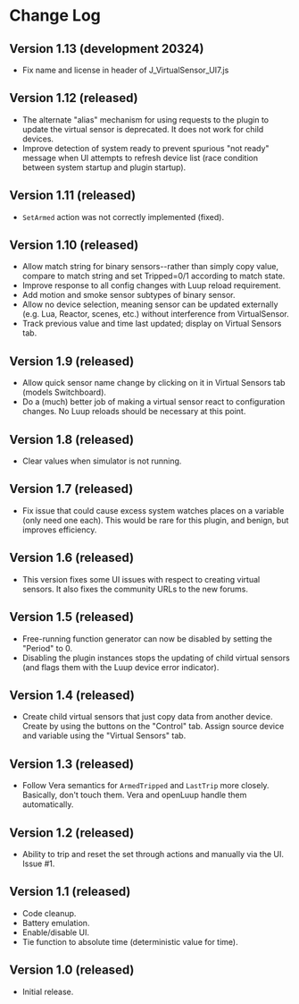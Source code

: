 # Change Log

## Version 1.13 (development 20324)

* Fix name and license in header of J_VirtualSensor_UI7.js

## Version 1.12 (released)

* The alternate "alias" mechanism for using requests to the plugin to update the virtual sensor is deprecated. It does not work for child devices.
* Improve detection of system ready to prevent spurious "not ready" message when UI attempts to refresh device list (race condition between system startup and plugin startup).

## Version 1.11 (released)

* `SetArmed` action was not correctly implemented (fixed).

## Version 1.10 (released)

* Allow match string for binary sensors--rather than simply copy value, compare to match string and set Tripped=0/1 according to match state.
* Improve response to all config changes with Luup reload requirement.
* Add motion and smoke sensor subtypes of binary sensor.
* Allow no device selection, meaning sensor can be updated externally (e.g. Lua, Reactor, scenes, etc.) without interference from VirtualSensor.
* Track previous value and time last updated; display on Virtual Sensors tab.

## Version 1.9 (released)

* Allow quick sensor name change by clicking on it in Virtual Sensors tab (models Switchboard).
* Do a (much) better job of making a virtual sensor react to configuration changes. No Luup reloads should be necessary at this point.

## Version 1.8 (released)

* Clear values when simulator is not running.

## Version 1.7 (released)

* Fix issue that could cause excess system watches places on a variable (only need one each). This would be rare for this plugin, and benign, but improves efficiency.

## Version 1.6 (released)

* This version fixes some UI issues with respect to creating virtual sensors. It also fixes the community URLs to the new forums.

## Version 1.5 (released)

* Free-running function generator can now be disabled by setting the "Period" to 0.
* Disabling the plugin instances stops the updating of child virtual sensors (and flags them with the Luup device error indicator).

## Version 1.4 (released)

* Create child virtual sensors that just copy data from another device. Create by using the buttons on the "Control" tab. Assign source device and variable using the "Virtual Sensors" tab.

## Version 1.3 (released)

* Follow Vera semantics for `ArmedTripped` and `LastTrip` more closely. Basically, don't touch them. Vera and openLuup handle them automatically.

## Version 1.2 (released)

* Ability to trip and reset the set through actions and manually via the UI. Issue #1.

## Version 1.1 (released)

* Code cleanup.
* Battery emulation.
* Enable/disable UI.
* Tie function to absolute time (deterministic value for time).

## Version 1.0 (released)

* Initial release.
